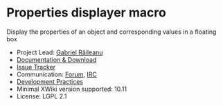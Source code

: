 # Properties displayer macro

Display the properties of an object and corresponding values in a floating box

* Project Lead: [Gabriel Răileanu](https://www.xwiki.org/xwiki/bin/view/XWiki/GabrielRaileanu)
* [Documentation & Download](https://extensions.xwiki.org/xwiki/bin/view/Extension/Properties%20displayer%20macro/)
* [Issue Tracker](https://jira.xwiki.org/browse/XMPD)
* Communication: [Forum](https://forum.xwiki.org/c/Devs), [IRC](https://dev.xwiki.org/xwiki/bin/view/Community/Chat)
* [Development Practices](https://dev.xwiki.org/xwiki/bin/view/Main/WebHome)
* Minimal XWiki version supported: 10.11
* License: LGPL 2.1
